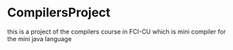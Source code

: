 # CompilersProject
this is a project of the compilers course in FCI-CU which is mini compiler for the mini java language

